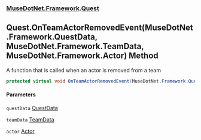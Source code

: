 ### [MuseDotNet.Framework](./MuseDotNet-Framework.md 'MuseDotNet.Framework').[Quest](./Quest.md 'MuseDotNet.Framework.Quest')
## Quest.OnTeamActorRemovedEvent(MuseDotNet.Framework.QuestData, MuseDotNet.Framework.TeamData, MuseDotNet.Framework.Actor) Method
A function that is called when an actor is removed from a team  
```csharp
protected virtual void OnTeamActorRemovedEvent(MuseDotNet.Framework.QuestData questData, MuseDotNet.Framework.TeamData teamData, MuseDotNet.Framework.Actor actor);
```
#### Parameters
<a name='MuseDotNet-Framework-Quest-OnTeamActorRemovedEvent(MuseDotNet-Framework-QuestData_MuseDotNet-Framework-TeamData_MuseDotNet-Framework-Actor)-questData'></a>
`questData` [QuestData](./QuestData.md 'MuseDotNet.Framework.QuestData')  
  
<a name='MuseDotNet-Framework-Quest-OnTeamActorRemovedEvent(MuseDotNet-Framework-QuestData_MuseDotNet-Framework-TeamData_MuseDotNet-Framework-Actor)-teamData'></a>
`teamData` [TeamData](./TeamData.md 'MuseDotNet.Framework.TeamData')  
  
<a name='MuseDotNet-Framework-Quest-OnTeamActorRemovedEvent(MuseDotNet-Framework-QuestData_MuseDotNet-Framework-TeamData_MuseDotNet-Framework-Actor)-actor'></a>
`actor` [Actor](./Actor.md 'MuseDotNet.Framework.Actor')  
  
